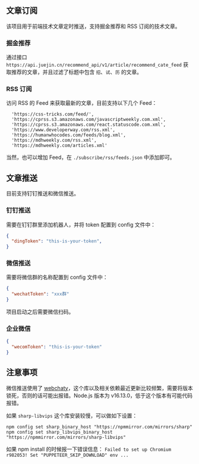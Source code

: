## 文章订阅

该项目用于前端技术文章定时推送，支持掘金推荐和 RSS 订阅的技术文章。

### 掘金推荐

通过接口 `https://api.juejin.cn/recommend_api/v1/article/recommend_cate_feed` 获取推荐的文章，并且过滤了标题中包含 `招`、`试`、`历` 的文章。

### RSS 订阅

访问 RSS 的 Feed 来获取最新的文章，目前支持以下几个 Feed：

```
  'https://css-tricks.com/feed/',
  'https://cprss.s3.amazonaws.com/javascriptweekly.com.xml',
  'https://cprss.s3.amazonaws.com/react.statuscode.com.xml',
  'https://www.developerway.com/rss.xml',
  'https://humanwhocodes.com/feeds/blog.xml',
  'https://mdhweekly.com/rss.xml',
  'https://mdhweekly.com/articles.xml'
```

当然，也可以增加 Feed，在 `./subscribe/rss/feeds.json` 中添加即可。

## 文章推送

目前支持钉钉推送和微信推送。

### 钉钉推送

需要在钉钉群里添加机器人，并将 token 配置到 config 文件中：

```JSON
{
  "dingToken": "this-is-your-token",
}
```

### 微信推送

需要将微信群的名称配置到 config 文件中：

```JSON
{
  "wechatToken": "xxx群"
}
```

项目启动之后需要微信扫码。

### 企业微信

```JSON
{
  "wecomToken": "this-is-your-token"
}
```

## 注意事项

微信推送使用了 [webchaty](http://wechaty.js.org/)，这个库以及相关依赖最近更新比较频繁，需要将版本锁死，否则的话可能出报错。Node.js 版本为 v16.13.0，低于这个版本有可能代码报错。

如果 `sharp-libvips` 这个库安装较慢，可以做如下设置：

```shell
npm config set sharp_binary_host "https://npmmirror.com/mirrors/sharp"
npm config set sharp_libvips_binary_host "https://npmmirror.com/mirrors/sharp-libvips"
```

如果 npm install 的时候报一下错误信息： `Failed to set up Chromium r982053! Set "PUPPETEER_SKIP_DOWNLOAD" env ...`

